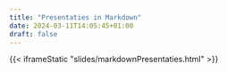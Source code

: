 ```yaml
---
title: "Presentaties in Markdown"
date: 2024-03-11T14:05:45+01:00
draft: false
---
```


{{< iframeStatic "slides/markdownPresentaties.html" >}}
